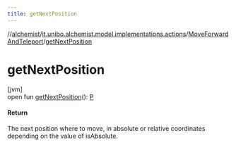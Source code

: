 ```yaml
---
title: getNextPosition
---
```

//[alchemist](../../../index.html)/[it.unibo.alchemist.model.implementations.actions](../index.html)/[MoveForwardAndTeleport](index.html)/[getNextPosition](get-next-position.html)



# getNextPosition



[jvm]\
open fun [getNextPosition](get-next-position.html)(): [P](../../it.unibo.alchemist.model.implementations.layers/-step-layer/index.html)



#### Return



The next position where to move, in absolute or relative coordinates depending on the value of isAbsolute.




